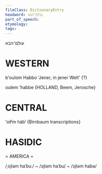 ```yaml
---
fileClass: DictionaryEntry
headword: עולם־הבא
part_of_speech: 
etymology: 
tags: 
---
```

עולם־הבא

WESTERN
========

b'oulom Habbo 'Jener, in jener Welt' {?}

oulem 'habbe {HOLLAND, Beem, Jerosche}

CENTRAL
========

'oiłⁱm hábⁱ {Birnbaum transcriptions}

HASIDIC
=======
= AMERICA = 

/ˌojləm haˈbuː/ ~ /ɔjləm haˈbu/ ~ /ɔjləm habə/
